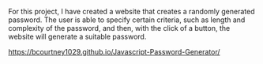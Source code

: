 For this project, I have created a website that creates a randomly generated password. The user is able to specify certain criteria, such as length and complexity 
of the password, and then, with the click of a button, the website will generate a suitable password.


https://bcourtney1029.github.io/Javascript-Password-Generator/
